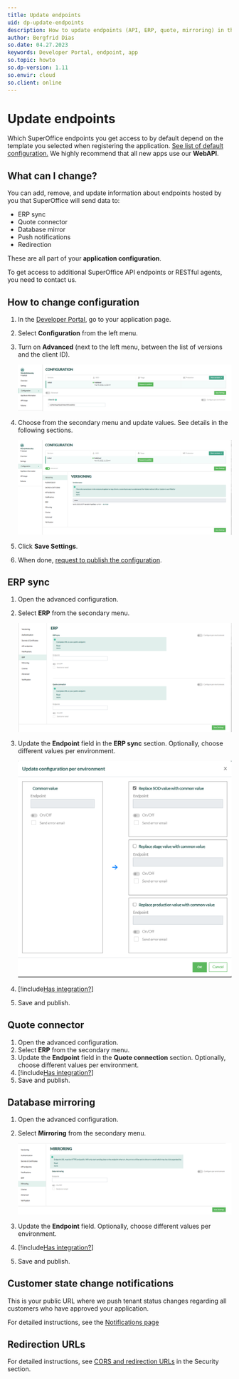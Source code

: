 ```yaml
---
title: Update endpoints
uid: dp-update-endpoints
description: How to update endpoints (API, ERP, quote, mirroring) in the SuperOffice Developer Portal.
author: Bergfrid Dias
so.date: 04.27.2023
keywords: Developer Portal, endpoint, app
so.topic: howto
so.dp-version: 1.11
so.envir: cloud
so.client: online
---
```


# Update endpoints

Which SuperOffice endpoints you get access to by default depend on the template you selected when registering the application. [See list of default configuration.][1] We highly recommend that all new apps use our **WebAPI**.

## What can I change?

You can add, remove, and update information about endpoints hosted by you that SuperOffice will send data to:

* ERP sync
* Quote connector
* Database mirror
* Push notifications
* Redirection

These are all part of your **application configuration**.

To get access to additional SuperOffice API endpoints or RESTful agents, you need to contact us.

## How to change configuration

1. In the [Developer Portal][3], go to your application page.
2. Select **Configuration** from the left menu.
3. Turn on **Advanced** (next to the left menu, between the list of versions and the client ID).

    ![Turn on advanced configuration for app -screenshot][img1]

4. Choose from the secondary menu and update values. See details in the following sections.

    ![Advanced app configuration in the Developer Portal -screenshot][img2]

5. Click **Save Settings**.
6. When done, [request to publish the configuration][2].

## ERP sync

1. Open the advanced configuration.
2. Select **ERP** from the secondary menu.

    ![ERP sync configuration for application -screenshot][img3]

3. Update the **Endpoint** field in the **ERP sync** section. Optionally, choose different values per environment.

    ![Configure endpoint per environment -screenshot][img4]

4. [!include[Has integration?](includes/has-integration.md)]

5. Save and publish.

## Quote connector

1. Open the advanced configuration.
2. Select **ERP** from the secondary menu.
3. Update the **Endpoint** field in the **Quote connection** section. Optionally, choose different values per environment.
4. [!include[Has integration?](includes/has-integration.md)]
5. Save and publish.

## Database mirroring

1. Open the advanced configuration.
2. Select **Mirroring** from the secondary menu.

    ![Database mirroring configuration for application -screenshot][img5]

3. Update the **Endpoint** field. Optionally, choose different values per environment.
4. [!include[Has integration?](includes/has-integration.md)]
5. Save and publish.

## Customer state change notifications

This is your public URL where we push tenant status changes regarding all customers who have approved your application.

For detailed instructions, see the [Notifications page][7]

## Redirection URLs

For detailed instructions, see [CORS and redirection URLs][6] in the Security section.

<!-- Referenced links -->
[1]: ../create-app/index.md#default-config
[2]: request-to-publish.md
[3]: https://dev.superoffice.com/
[6]: ../security/cors-and-redirection-urls.md
[7]: ../howto/notifications.md

<!-- Referenced images -->
[img1]: media/toggle-advanced.png
[img2]: ../media/configuration.png
[img3]: media/erp-config.png
[img4]: media/endpoint-per-envir.png
[img5]: media/mirror-config.png

